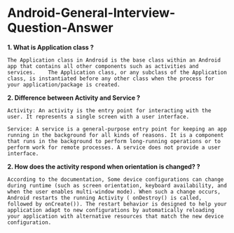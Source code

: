 # Android-General-Interview-Question-Answer

**1. What is Application class ?**

    The Application class in Android is the base class within an Android app that contains all other components such as activities and services.    The Application class, or any subclass of the Application class, is instantiated before any other class when the process for your application/package is created.
    
**2. Difference between Activity and Service ?**

    Activity: An activity is the entry point for interacting with the user. It represents a single screen with a user interface.

	Service: A service is a general-purpose entry point for keeping an app running in the background for all kinds of reasons. It is a component that runs in the background to perform long-running operations or to perform work for remote processes. A service does not provide a user interface.
  
 **2. How does the activity respond when orientation is changed? ?**
 
    According to the documentation, Some device configurations can change during runtime (such as screen orientation, keyboard availability, and when the user enables multi-window mode). When such a change occurs, Android restarts the running Activity ( onDestroy() is called, followed by onCreate()). The restart behavior is designed to help your application adapt to new configurations by automatically reloading your application with alternative resources that match the new device configuration.	
  
  
